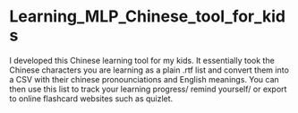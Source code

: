# Learning_MLP_Chinese_tool_for_kids
I developed this Chinese learning tool for my kids. It essentially took the Chinese characters you are learning as a plain .rtf list and convert them into a CSV with their chinese pronounciations and English meanings. You can then use this list to track your learning progress/ remind yourself/ or export to online flashcard websites such as quizlet.
